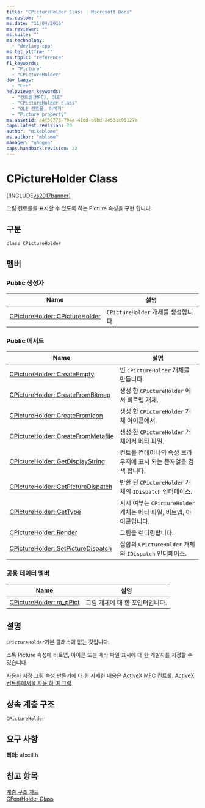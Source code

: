 ```yaml
---
title: "CPictureHolder Class | Microsoft Docs"
ms.custom: ""
ms.date: "11/04/2016"
ms.reviewer: ""
ms.suite: ""
ms.technology: 
  - "devlang-cpp"
ms.tgt_pltfrm: ""
ms.topic: "reference"
f1_keywords: 
  - "Picture"
  - "CPictureHolder"
dev_langs: 
  - "C++"
helpviewer_keywords: 
  - "컨트롤[MFC], OLE"
  - "CPictureHolder class"
  - "OLE 컨트롤, 이미지"
  - "Picture property"
ms.assetid: a4f59775-704a-41dd-b5bd-2e531c95127a
caps.latest.revision: 20
author: "mikeblome"
ms.author: "mblome"
manager: "ghogen"
caps.handback.revision: 22
---
```

# CPictureHolder Class
[!INCLUDE[vs2017banner](../../assembler/inline/includes/vs2017banner.md)]

그림 컨트롤을 표시할 수 있도록 하는 Picture 속성을 구현 합니다.  
  
## 구문  
  
```  
class CPictureHolder  
```  
  
## 멤버  
  
### Public 생성자  
  
|Name|설명|  
|----------|--------|  
|[CPictureHolder::CPictureHolder](../Topic/CPictureHolder::CPictureHolder.md)|`CPictureHolder` 개체를 생성합니다.|  
  
### Public 메서드  
  
|Name|설명|  
|----------|--------|  
|[CPictureHolder::CreateEmpty](../Topic/CPictureHolder::CreateEmpty.md)|빈 `CPictureHolder` 개체를 만듭니다.|  
|[CPictureHolder::CreateFromBitmap](../Topic/CPictureHolder::CreateFromBitmap.md)|생성 한 `CPictureHolder` 에서 비트맵 개체.|  
|[CPictureHolder::CreateFromIcon](../Topic/CPictureHolder::CreateFromIcon.md)|생성 한 `CPictureHolder` 개체 아이콘에서.|  
|[CPictureHolder::CreateFromMetafile](../Topic/CPictureHolder::CreateFromMetafile.md)|생성 한 `CPictureHolder` 개체에서 메타 파일.|  
|[CPictureHolder::GetDisplayString](../Topic/CPictureHolder::GetDisplayString.md)|컨트롤 컨테이너의 속성 브라우저에 표시 되는 문자열을 검색 합니다.|  
|[CPictureHolder::GetPictureDispatch](../Topic/CPictureHolder::GetPictureDispatch.md)|반환 된 `CPictureHolder` 개체의 `IDispatch` 인터페이스.|  
|[CPictureHolder::GetType](../Topic/CPictureHolder::GetType.md)|지시 여부는 `CPictureHolder` 개체는 메타 파일, 비트맵, 아이콘입니다.|  
|[CPictureHolder::Render](../Topic/CPictureHolder::Render.md)|그림을 렌더링합니다.|  
|[CPictureHolder::SetPictureDispatch](../Topic/CPictureHolder::SetPictureDispatch.md)|집합의 `CPictureHolder` 개체의 `IDispatch` 인터페이스.|  
  
### 공용 데이터 멤버  
  
|Name|설명|  
|----------|--------|  
|[CPictureHolder::m\_pPict](../Topic/CPictureHolder::m_pPict.md)|그림 개체에 대 한 포인터입니다.|  
  
## 설명  
 `CPictureHolder`기본 클래스에 없는 것입니다.  
  
 스톡 Picture 속성에 비트맵, 아이콘 또는 메타 파일 표시에 대 한 개발자를 지정할 수 있습니다.  
  
 사용자 지정 그림 속성 만들기에 대 한 자세한 내용은  [ActiveX MFC 컨트롤: ActiveX 컨트롤에서을 사용 하 여 그림](../../mfc/mfc-activex-controls-using-pictures-in-an-activex-control.md).  
  
## 상속 계층 구조  
 `CPictureHolder`  
  
## 요구 사항  
 **헤더:**  afxctl.h  
  
## 참고 항목  
 [계층 구조 차트](../../mfc/hierarchy-chart.md)   
 [CFontHolder Class](../../mfc/reference/cfontholder-class.md)
